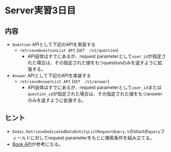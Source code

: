 # Server実習3日目

## 内容

* `Question` APIとして下記のAPIを実装する
  * `retrieveQuestionList API` (`GET  /v1/question`)
    * API自体はすでにあるが、request parameterとして`user_id`が指定された場合は、その指定された値をもつquestionのみを返すように拡張する。
* `Answer` APIとして下記のAPIを実装する
  * `retrieveAnswerList API`     (`GET  /v1/answer`)
    * API自体はすでにあるが、request parameterとして`user_id`または`question_id`が指定された場合は、その指定された値をもつanswerのみを返すように拡張する。

## ヒント

* `Dodai.RetrieveDedicatedDataEntityListRequestQuery.t`のstuctの`query`フィールドに対してrequest parameterをもとに検索条件を組み立てる。
* [Book API](../../web/controller/book/index.ex)が参考になる。
